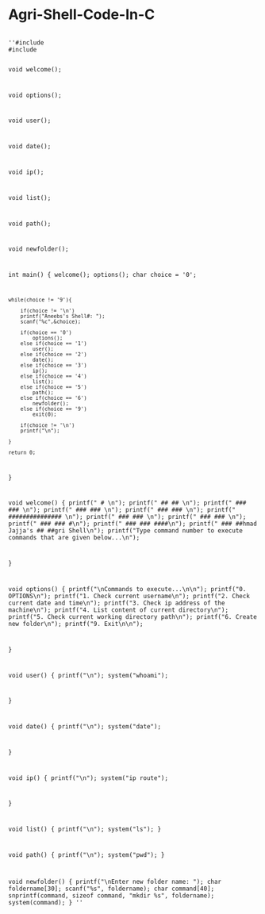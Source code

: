 # Agri-Shell-Code-In-C
<code>
''#include <stdio.h>
#include <stdlib.h>

void welcome();

void options();

void user();

void date();

void ip();

void list();

void path();

void newfolder();

int main()
{
    welcome();
    options();
    char choice = '0';

    while(choice != '9'){

        if(choice != '\n')
        printf("Aneebs's Shell#: ");
        scanf("%c",&choice);

        if(choice == '0')
            options();
        else if(choice == '1')
            user();
        else if(choice == '2')
            date();
        else if(choice == '3')
            ip();
        else if(choice == '4')
            list();
        else if(choice == '5')
            path();
        else if(choice == '6')
            newfolder();
        else if(choice == '9')
            exit(0);

        if(choice != '\n')
        printf("\n");

    }

    return 0;
}

void welcome()
{
    printf("                #               \n");
    printf("              ## ##             \n");
    printf("            ###  ###            \n");
    printf("           ###    ###           \n");
    printf("         ###   	###          \n");
    printf("        ###############         \n");
    printf("        ###         ###         \n");
    printf("        ###         ###         \n");
    printf("        ###         ###                #\n");
    printf("        ###         ###              ####\n");
    printf("        ###         ##hmad Jajja's  ## ##gri Shell\n");
    printf("Type command number to execute commands that are given below...\n");

}

void options()
{
    printf("\nCommands to execute...\n\n");
    printf("0. OPTIONS\n");
    printf("1. Check current username\n");
    printf("2. Check current date and time\n");
    printf("3. Check ip address of the machine\n");
    printf("4. List content of current directory\n");
    printf("5. Check current working directory path\n");
    printf("6. Create new folder\n");
    printf("9. Exit\n\n");

}


void user()
{
    printf("\n");
    system("whoami");

}

void date()
{
    printf("\n");
    system("date");

}

void ip()
{
    printf("\n");
    system("ip route");

}

void list()
{
    printf("\n");
    system("ls");
}

void path()
{
    printf("\n");
    system("pwd");
}

void newfolder()
{
    printf("\nEnter new folder name: ");
    char foldername[30];
    scanf("%s", foldername);
    char command[40];
    snprintf(command, sizeof command, "mkdir %s", foldername);
    system(command);
}
    ''
</code>
